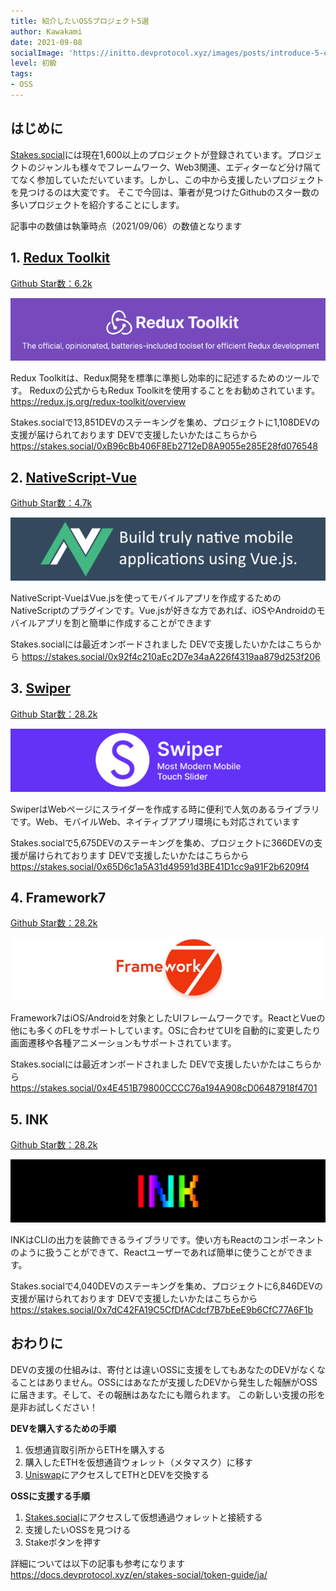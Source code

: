 ```yaml
---
title: 紹介したいOSSプロジェクト5選
author: Kawakami
date: 2021-09-08
socialImage: 'https://initto.devprotocol.xyz/images/posts/introduce-5-oss/introduce_5_oss.png'
level: 初級
tags:
- OSS
---
```


## はじめに

[Stakes.social](https://stakes.social/)には現在1,600以上のプロジェクトが登録されています。プロジェクトのジャンルも様々でフレームワーク、Web3関連、エディターなど分け隔ててなく参加していただいています。しかし、この中から支援したいプロジェクトを見つけるのは大変です。
そこで今回は、筆者が見つけたGithubのスター数の多いプロジェクトを紹介することにします。

記事中の数値は執筆時点（2021/09/06）の数値となります

## 1. [Redux Toolkit](https://redux-toolkit.js.org/)

[Github Star数：6.2k](https://github.com/reduxjs/redux-toolkit)

![Redux Toolkit](/images/posts/introduce-5-oss/redux-toolkit.png)


Redux Toolkitは、Redux開発を標準に準拠し効率的に記述するためのツールです。 Reduxの公式からもRedux Toolkitを使用することをお勧めされています。
https://redux.js.org/redux-toolkit/overview

Stakes.socialで13,851DEVのステーキングを集め、プロジェクトに1,108DEVの支援が届けられております
DEVで支援したいかたはこちらから
https://stakes.social/0xB96cBb406F8Eb2712eD8A9055e285E28fd076548


## 2. [NativeScript-Vue](https://nativescript-vue.org/ja/)

[Github Star数：4.7k](https://github.com/nativescript-vue/nativescript-vue)

![NativeScript-Vue](/images/posts/introduce-5-oss/nativescript-vue.png)


NativeScript-VueはVue.jsを使ってモバイルアプリを作成するためのNativeScriptのプラグインです。Vue.jsが好きな方であれば、iOSやAndroidのモバイルアプリを割と簡単に作成することができます

Stakes.socialには最近オンボードされました
DEVで支援したいかたはこちらから
https://stakes.social/0x92f4c210aEc2D7e34aA226f4319aa879d253f206


## 3. [Swiper](https://swiperjs.com/)

[Github Star数：28.2k](https://github.com/nolimits4web/swiper)

![Swipter](/images/posts/introduce-5-oss/swiper.png)


SwiperはWebページにスライダーを作成する時に便利で人気のあるライブラリです。Web、モバイルWeb、ネイティブアプリ環境にも対応されています

Stakes.socialで5,675DEVのステーキングを集め、プロジェクトに366DEVの支援が届けられております
DEVで支援したいかたはこちらから
https://stakes.social/0x65D6c1a5A31d49591d3BE41D1cc9a91F2b6209f4


## 4. Framework7

[Github Star数：28.2k](https://github.com/framework7io)

![Framework7](/images/posts/introduce-5-oss/Framework7.png)


Framework7はiOS/Androidを対象としたUIフレームワークです。ReactとVueの他にも多くのFLをサポートしています。OSに合わせてUIを自動的に変更したり画面遷移や各種アニメーションもサポートされています。

Stakes.socialには最近オンボードされました
DEVで支援したいかたはこちらから
https://stakes.social/0x4E451B79800CCCC76a194A908cD06487918f4701


## 5. INK

[Github Star数：28.2k](https://github.com/framework7io)

![INK](/images/posts/introduce-5-oss/ink.png)


INKはCLIの出力を装飾できるライブラリです。使い方もReactのコンポーネントのように扱うことができて、Reactユーザーであれば簡単に使うことができます。

Stakes.socialで4,040DEVのステーキングを集め、プロジェクトに6,846DEVの支援が届けられております
DEVで支援したいかたはこちらから
https://stakes.social/0x7dC42FA19C5CfDfACdcf7B7bEeE9b6CfC77A6F1b


## おわりに

DEVの支援の仕組みは、寄付とは違いOSSに支援をしてもあなたのDEVがなくなることはありません。OSSにはあなたが支援したDEVから発生した報酬がOSSに届きます。そして、その報酬はあなたにも贈られます。
この新しい支援の形を是非お試しください！

**DEVを購入するための手順**
1. 仮想通貨取引所からETHを購入する
2. 購入したETHを仮想通貨ウォレット（メタマスク）に移す
3. [Uniswap](https://app.uniswap.org/#/swap)にアクセスしてETHとDEVを交換する

**OSSに支援する手順**
1. [Stakes.social](https://stakes.social/)にアクセスして仮想通過ウォレットと接続する
2. 支援したいOSSを見つける
3. Stakeボタンを押す

詳細については以下の記事も参考になります
https://docs.devprotocol.xyz/en/stakes-social/token-guide/ja/

